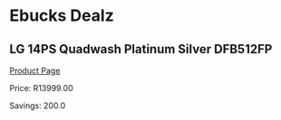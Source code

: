 
# Ebucks Dealz
## LG 14PS Quadwash Platinum Silver DFB512FP
[Product Page](https://www.ebucks.com/web/shop/productSelected.do?prodId=1183592019&catId=704983786)

Price: R13999.00

Savings: 200.0


	